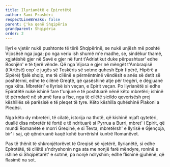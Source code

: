 ```yaml
---
title: Ilyrianëtë e Epirotëtë
author: Sami Frashëri
respectLineBreaks: false
parent: Ç'ka qenë Shqipëria
grandparent: Shqipëria
order: 2
---
```


Ilyri e vjetër nukë pushtonte të tërë Shqipërinë, se nukë unjësh më
poshtë Vijosësë nga juga; po nga veriu ish shumë m'e madhe, se, sindëkur
thamë, xgjatëshë gjer në Savë e gjer në funt t'Adriatikut duke
përpushtuar' edhe Bosnjën' e të tjerë vënde. Që nga Vijosa e gjer në mëngët
t'Ambraqisë (t'Artësë) cop' e jugës së Toskëris së sotme quhesh Epir
(Ipërë, Hipërë a Sipërë) fjalë shqip, me të cilënë e përmëntninë vëndësit e
anës së detit së poshtërmi, edhe të cilënë Greqtë, që qasëshinë atje për
tregëri, e dëgjuanë nga këta. Mbretëri' e Ilyrisë ish veçan, e Epirit veçan.
Po Ilyrianëtë si edhe Epirotëtë nukë ishinë fare t'unjurë e të poshtuarë nënë
këto mbretëri; ishinë të përndarë në shumë fara a fise, nga të cilëtë sicildo
qeverisësh prej këshillës së parësisë e të pleqet të tyre. Këto këshilla
quhëshinë Plakoni a Pleqësi.

Nga këto dy mbretëri, të cilatë, istorija na thotë, që kishinë mjaft qytetëri,
duallë disa mbretër të fortë e të ndrituarë si Pyrrua a Burri, mbret' i Epirit,
që mundi Romanëtë e morri Greqinë, e si Tevta, mbretërsh' e Ilyrisë e Gjençoja,
bir' i saj, që qëndruanë kaqë kohë burrërisht kuntrë Romanëvet.

Pas të thënit të shkronjëtorëvet të Greqisë së vjetërë, Ilyrianëtë, si edhe
Epirotëtë, të cilëtë s'ndryshonin nga ata me nonjë farë mëndyre, roninë e
ishinë si Shqipëtarët' e sotmë, pa nonjë ndryshim; edhe flisninë gjuhënë, që
flasimë na sot.
